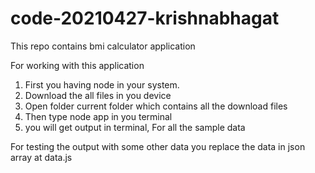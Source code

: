 # code-20210427-krishnabhagat
This repo contains bmi calculator application

For working with this application 

1. First you having node in your system.
2. Download the all files in you device
3. Open folder current folder which contains all the download files
4. Then type node app in you terminal
5. you will get output in terminal, For all the sample data

For testing the output with some other data you replace the data in json array at data.js 
